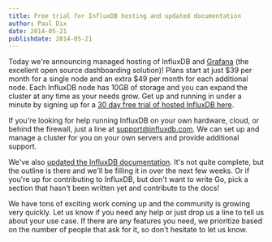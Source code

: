 ```yaml
---
title: Free trial for InfluxDB hosting and updated documentation
author: Paul Dix
date: 2014-05-21
publishdate: 2014-05-21
---
```


Today we're announcing managed hosting of InfluxDB and [Grafana](http://grafana.org/) (the excellent open source dashboarding solution)! Plans start at just $39 per month for a single node and an extra $49 per month for each additional node. Each InfluxDB node has 10GB of storage and you can expand the cluster at any time as your needs grow. Get up and running in under a minute by signing up for a [30 day free trial of hosted InfluxDB here](https://customers.influxdb.com/).

If you're looking for help running InfluxDB on your own hardware, cloud, or behind the firewall, just a line at support@influxdb.com. We can set up and manage a cluster for you on your own servers and provide additional support.

We've also [updated the InfluxDB documentation](http://influxdb.org/docs/v0.6/introduction/getting_started.html). It's not quite complete, but the outline is there and we'll be filling it in over the next few weeks. Or if you're up for contributing to InfluxDB, but don't want to write Go, pick a section that hasn't been written yet and contribute to the docs!

We have tons of exciting work coming up and the community is growing very quickly. Let us know if you need any help or just drop us a line to tell us about your use case. If there are any features you need, we prioritize based on the number of people that ask for it, so don't hesitate to let us know.
